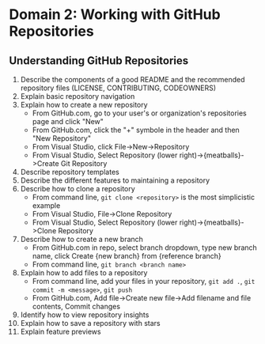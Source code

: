 # Domain 2: Working with GitHub Repositories

## Understanding GitHub Repositories

1. Describe the components of a good README and the recommended repository files (LICENSE, CONTRIBUTING, CODEOWNERS)
1. Explain basic repository navigation
1. Explain how to create a new repository
    - From GitHub.com, go to your user's or organization's repositories page and click "New"
    - From GitHub.com, click the "+" symbole in the header and then "New Repository"
    - From Visual Studio, click File->New->Repository
    - From Visual Studio, Select Repository (lower right)->{meatballs}->Create Git Repository
1. Describe repository templates
1. Describe the different features to maintaining a repository
1. Describe how to clone a repository
    - From command line, `git clone <repository>` is the most simplicistic example
    - From Visual Studio, File->Clone Repository
    - From Visual Studio, Select Repository (lower right)->{meatballs}->Clone Repository
1. Describe how to create a new branch
    - From GitHub.com in repo, select branch dropdown, type new branch name, click Create {new branch} from {reference branch}
    - From command line, `git branch <branch name>`
1. Explain how to add files to a repository
    - From command line, add your files in your repository, `git add .`, `git commit -m <message>`, `git push`
    - From GitHub.com, Add file->Create new file->Add filename and file contents, Commit changes
1. Identify how to view repository insights
1. Explain how to save a repository with stars
1. Explain feature previews
